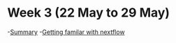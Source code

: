 # Week 3 (22 May to 29 May)

-[Summary](#summary)
-[Getting familar with nextflow](#getting-familar-with-nextflow)
